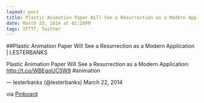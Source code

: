 ```yaml
---
layout: post
title: Plastic Animation Paper Will See a Resurrection as a Modern Application | LESTERBANKS
date: March 23, 2014 at 01:20PM
tags: IFTTT, Twitter
---
```

##Plastic Animation Paper Will See a Resurrection as a Modern Application | LESTERBANKS


Plastic Animation Paper Will See a Resurrection as a Modern Application: http://t.co/WBEgoUC5W9 #animation

— lesterbanks (@lesterbanks) March 22, 2014

via [Pinboard](http://ift.tt/1jfBuYc) 
